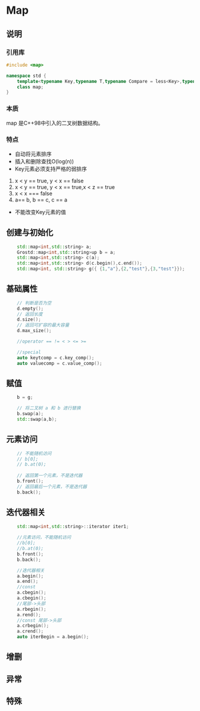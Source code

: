 <!--
 * @Author: your name
 * @Date: 2021-11-18 16:25:13
 * @LastEditTime: 2022-01-17 13:55:36
 * @LastEditors: Please set LastEditors
 * @Description: In User Settings Edit
 * @FilePath: /workspace/Blog/C++/STL/Map.md
-->

# Map

## 说明

### 引用库

```cpp
#include <map>

namespace std {
    template<typename Key,typename T,typename Compare = less<Key>,typename Allocator = allocator<pair<const Key,T>>>
    class map;
}
```

### 本质

map 是C++98中引入的二叉树数据结构。

### 特点

+ 自动将元素排序
+ 插入和删除查找O(log(n))
+ Key元素必须支持严格的弱排序

1. x < y == true, y < x == false
2. x < y == true, y < x == true,x < z == true
3. x < x === false
4. a== b, b == c, c == a

+ 不能改变Key元素的值

## 创建与初始化

```cpp
    std::map<int,std::string> a;
    Grostd::map<int,std::string>up b = a;
    std::map<int,std::string> c(a);
    std::map<int,std::string> d(c.begin(),c.end());
    std::map<int, std::string> g({ {1,"a"},{2,"test"},{3,"test"}});
```

## 基础属性

```cpp
    // 判断是否为空
    d.empty();
    // 返回长度
    d.size();
    // 返回可扩容的最大容量
    d.max_size();

    //operator == != < > <= >=

    //special
    auto keytcomp = c.key_comp();
    auto valuecomp = c.value_comp();
```

## 赋值

```cpp
    b = g;

    // 将二叉树 a 和 b 进行替换
    b.swap(a);
    std::swap(a,b);
```

## 元素访问

```cpp
    // 不能随机访问
    // b[0];
    // b.at(0);
    
    // 返回第一个元素，不是迭代器
    b.front();
    // 返回最后一个元素，不是迭代器
    b.back();
```

## 迭代器相关
```cpp
    std::map<int,std::string>::iterator iter1;
    
    //元素访问，不能随机访问
    //b[0];
    //b.at(0);
    b.front();
    b.back();

    //迭代器相关
    a.begin();
    a.end();
    //const
    a.cbegin();
    a.cbegin();
    //尾部->头部
    a.rbegin();
    a.rend();
    //const 尾部->头部
    a.crbegin();
    a.crend();
    auto iterBegin = a.begin();
```

## 增删

## 异常

## 特殊